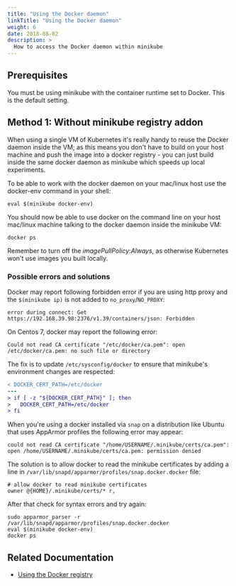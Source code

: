 ```yaml
---
title: "Using the Docker daemon"
linkTitle: "Using the Docker daemon"
weight: 6
date: 2018-08-02
description: >
  How to access the Docker daemon within minikube
---
```


## Prerequisites

You must be using minikube with the container runtime set to Docker. This is the default setting.

## Method 1: Without minikube registry addon

When using a single VM of Kubernetes it's really handy to reuse the Docker daemon inside the VM; as this means you don't have to build on your host machine and push the image into a docker registry - you can just build inside the same docker daemon as minikube which speeds up local experiments.

To be able to work with the docker daemon on your mac/linux host use the docker-env command in your shell:

```shell
eval $(minikube docker-env)
```

You should now be able to use docker on the command line on your host mac/linux machine talking to the docker daemon inside the minikube VM:

```shell
docker ps
```

Remember to turn off the _imagePullPolicy:Always_, as otherwise Kubernetes won't use images you built locally.

### Possible errors and solutions

Docker may report following forbidden error if you are using http proxy and the `$(minikube ip)` is not added to `no_proxy`/`NO_PROXY`:

```
error during connect: Get https://192.168.39.98:2376/v1.39/containers/json: Forbidden
```

On Centos 7, docker may report the following error:

```
Could not read CA certificate "/etc/docker/ca.pem": open /etc/docker/ca.pem: no such file or directory
```

The fix is to update ``/etc/sysconfig/docker`` to ensure that minikube's environment changes are respected:

```diff
< DOCKER_CERT_PATH=/etc/docker
---
> if [ -z "${DOCKER_CERT_PATH}" ]; then
>   DOCKER_CERT_PATH=/etc/docker
> fi
```

When you're using a docker installed via `snap` on a distribution like Ubuntu that uses AppArmor profiles the following error may appear:

```
could not read CA certificate "/home/USERNAME/.minikube/certs/ca.pem": open /home/USERNAME/.minikube/certs/ca.pem: permission denied
```

The solution is to allow docker to read the minikube certificates by adding a line in ``/var/lib/snapd/apparmor/profiles/snap.docker.docker`` file:

```shell
# allow docker to read minikube certificates
owner @{HOME}/.minikube/certs/* r,
```

After that check for syntax errors and try again:

```shell
sudo apparmor_parser -r /var/lib/snapd/apparmor/profiles/snap.docker.docker
eval $(minikube docker-env)
docker ps
```

##  Related Documentation

-  [Using the Docker registry](docker_registry.md)
